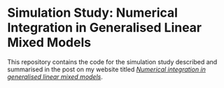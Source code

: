 # Simulation Study: Numerical Integration in Generalised Linear Mixed Models

This repository contains the code for the simulation study described and summarised in the post on my website titled [_Numerical integration in generalised linear mixed models_](https://www.ellessenne.xyz/2022/06/numerical-integration-in-generalised-linear-mixed-models-glmms/).
